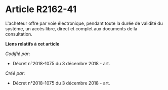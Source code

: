 # Article R2162-41

L'acheteur offre par voie électronique, pendant toute la durée de validité du système, un accès libre, direct et complet aux
documents de la consultation.

**Liens relatifs à cet article**

_Codifié par_:

  - Décret n°2018-1075 du 3 décembre 2018 - art.

_Créé par_:

  - Décret n°2018-1075 du 3 décembre 2018 - art.
